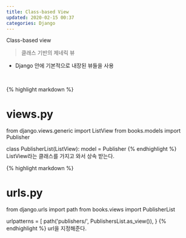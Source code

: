 ```yaml
---
title: Class-based View
updated: 2020-02-15 00:37
categories: Django
---
```


Class-based view
<br>
> 클래스 기반의 제네릭 뷰
- Django 안에 기본적으로 내장된 뷰들을 사용
<br>

{% highlight markdown %}
# views.py
from django.views.generic import ListView
from books.models import Publisher

class PublisherList(ListView):
    model = Publisher
{% endhighlight %}
ListView라는 클래스를 가지고 와서 상속 받는다.

{% highlight markdown %}
# urls.py
from django.urls import path
from books.views import PublisherList

urlpatterns = [
    path('publishers/', PublishersList.as_view()),
}
{% endhighlight %}
url을 지정해준다.
